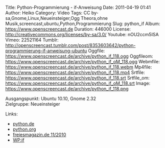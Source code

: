 Title: Python-Programmierung - if-Anweisung
Date: 2011-04-19 01:41
Author: Heiko
Category: Video
Tags: CC by-sa,Gnome,Linux,Neueinsteiger,Ogg Theora,ohne Musik,screencast,ubuntu,Python,Programmierung
Slug: python_if
Album: https://www.openscreencast.de
Duration: 446000
License: http://creativecommons.org/licenses/by-sa/3.0/
Youtube: nOU2ccm5ISA
Vimeo: 22521164
Tumblr: http://openscreencast.tumblr.com/post/8353603642/python-programmierung-if-anweisung-ubuntu
Oggfile: https://www.openscreencast.de/archive/python_if_118.ogg
Oggfileom: https://www.openscreencast.de/archive/python_if_oM_118.ogg
Webmfile: https://www.openscreencast.de/archive/python_if_118.webm
Mp4file: https://www.openscreencast.de/archive/python_if_118.mp4
Srtfile: https://www.openscreencast.de/archive/python_if_118.srt
Srtfile_om: https://www.openscreencast.de/archive/python_if_oM_118.srt
Image: https://www.openscreencast.de/archive/python_if_118.png

Ausgangspunkt: Ubuntu 10.10, Gnome 2.32  
Zielgruppe: Neueinsteiger  

Links:

  * [python.de](http://www.python.de "Link zu Python.de")
  * [python.org](http://www.python.org "Link zu Python.org")
  * [freiesmagazin.de 11/2010](http://www.freiesmagazin.de/freiesMagazin-2010-11 "Link zu freiesmagazin.de")
  * [WP:if](http://de.wikipedia.org/wiki/Bedingte_Anweisung_und_Verzweigung "Link zu wikipedia.de if")

